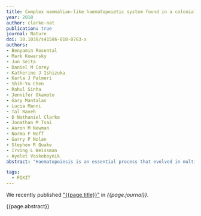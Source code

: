 ```yaml
---
title: Complex mammalian-like haematopoietic system found in a colonial chordate
year: 2018
author: clarke-nat
publication: true
journal: Nature
doi: 10.1038/s41586-018-0783-x
authors:
- Benyamin Rosental
- Mark Kowarsky
- Jun Seita
- Daniel M Corey
- Katherine J Ishizuka
- Karla J Palmeri
- Shih-Yu Chen
- Rahul Sinha
- Jennifer Okamoto
- Gary Mantalas
- Lucia Manni
- Tal Raveh
- D Nathaniel Clarke
- Jonathan M Tsai
- Aaron M Newman
- Norma F Neff
- Garry P Nolan
- Stephen R Quake
- Irving L Weissman
- Ayelet Voskoboynik
abstract: "Haematopoiesis is an essential process that evolved in multicellular animals. At the heart of this process are haematopoietic stem cells (HSCs), which are multipotent and self-renewing, and generate the entire repertoire of blood and immune cells throughout an animal’s life1. Although there have been comprehensive studies on self-renewal, differentiation, physiological regulation and niche occupation in vertebrate HSCs, relatively little is known about the evolutionary origin and niches of these cells. Here we describe the haematopoietic system of <i>Botryllus schlosseri</i>, a colonial tunicate that has a vasculature and circulating blood cells, and interesting stem-cell biology and immunity characteristics. Self-recognition between genetically compatible <i>B. schlosseri</i> colonies leads to the formation of natural parabionts with shared circulation, whereas incompatible colonies reject each other3,4,7. Using flow cytometry, whole-transcriptome sequencing of defined cell populations and diverse functional assays, we identify HSCs, progenitors, immune effector cells and an HSC niche, and demonstrate that self-recognition inhibits allospecific cytotoxic reactions. Our results show that HSC and myeloid lineage immune cells emerged in a common ancestor of tunicates and vertebrates, and also suggest that haematopoietic bone marrow and the <i>B. schlosseri</i> endostyle niche evolved from a common origin."

tags:
  - FIXIT
---
```


We recently published ["{{page.title}}"](https://doi.org/{{page.doi}}) in *{{page.journal}}*.

{{page.abstract}}
